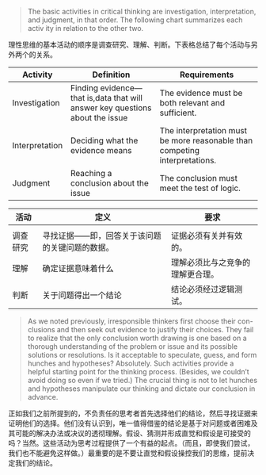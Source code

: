 > The basic activities in critical thinking are investigation, interpretation, and judgment, in that order. The following chart summarizes each activ ity in relation to the other two.

理性思维的基本活动的顺序是调查研究、理解、判断。下表格总结了每个活动与另外两个的关系。

| **Activity** | **Definition** | **Requirements** |
| --- | --- | --- |
| Investigation | Finding evidence—that is,data that will answer key questions about the issue | The evidence must be both relevant and sufficient. |
| Interpretation | Deciding what the evidence means | The interpretation must be more reasonable than competing interpretations. |
| Judgment | Reaching a conclusion about the issue | The conclusion must meet the test of logic. |

| **活动** | **定义** | **要求** |
| --- | --- | --- |
|  |  |  |
| 调查研究 | 寻找证据——即，回答关于该问题的关键问题的数据。 | 证据必须有关并有效的。 |
| 理解 | 确定证据意味着什么 | 理解必须比与之竞争的理解更合理。 |
| 判断 | 关于问题得出一个结论 | 结论必须经过逻辑测试。 |

> As we noted previously, irresponsible thinkers first choose their con- clusions and then seek out evidence to justify their choices. They fail to realize that the only conclusion worth drawing is one based on a thorough understanding of the problem or issue and its possible solutions or resolutions. Is it acceptable to speculate, guess, and form hunches and hypotheses? Absolutely. Such activities provide a helpful starting point for the thinking process. \(Besides, we couldn’t avoid doing so even if we tried.\) The crucial thing is not to let hunches and hypotheses manipulate our thinking and dictate our conclusion in advance.

正如我们之前所提到的，不负责任的思考者首先选择他们的结论，然后寻找证据来证明他们的选择。他们没有认识到，唯一值得借鉴的结论是基于对问题或者困难及其可能的解决办法或决议的透彻理解。假设、猜测并形成直觉和假设是可接受的吗？当然。这些活动为思考过程提供了一个有益的起点。（而且，即使我们尝试，我们也不能避免这样做。）最重要的是不要让直觉和假设操控我们的思维，提前决定我们的结论。

